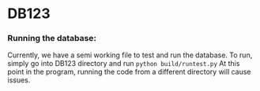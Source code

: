 # DB123

### Running the database:
Currently, we have a semi working file to test and run the database. To run,
simply go into DB123 directory and run `python build/runtest.py`
At this point in the program, running the code from a different directory
will cause issues. 

